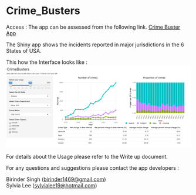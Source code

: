 # Crime_Busters

Access : The app can be assessed from the following link.
[Crime Buster App](https://birinder1469.shinyapps.io/Crime_Fighters/)

The Shiny app shows the incidents reported in major jurisdictions in the 6 States of USA.

This how the Interface looks like : <br>
![App_Interface](/figure/CrimeBusters_App.png)

For details about the Usage please refer to the Write up document.

For any questions and suggestions please contact the app developers :

Birinder Singh (birinder1469@gmail.com) <br>
Sylvia Lee (sylvialee19@hotmail.com)
